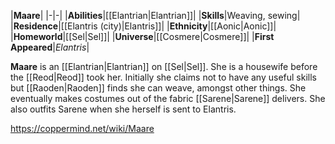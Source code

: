 |**Maare**|
|-|-|
|**Abilities**|[[Elantrian\|Elantrian]]|
|**Skills**|Weaving, sewing|
|**Residence**|[[Elantris (city)\|Elantris]]|
|**Ethnicity**|[[Aonic\|Aonic]]|
|**Homeworld**|[[Sel\|Sel]]|
|**Universe**|[[Cosmere\|Cosmere]]|
|**First Appeared**|*Elantris*|

**Maare** is an [[Elantrian\|Elantrian]] on [[Sel\|Sel]].
She is a housewife before the [[Reod\|Reod]] took her. Initially she claims not to have any useful skills but [[Raoden\|Raoden]] finds she can weave, amongst other things. She eventually makes costumes out of the fabric [[Sarene\|Sarene]] delivers. She also outfits Sarene when she herself is sent to Elantris.



https://coppermind.net/wiki/Maare